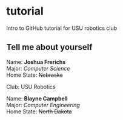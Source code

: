 # tutorial
Intro to GitHub tutorial for USU robotics club

## Tell me about yourself ##
Name: **Joshua Frerichs**\
Major: *Computer Science*\
Home State: ~~Nebraska~~


Club: USU Robotics



Name: **Blayne Campbell**\
Major: *Computer Engineering*\
Home State: ~~North Dakota~~
